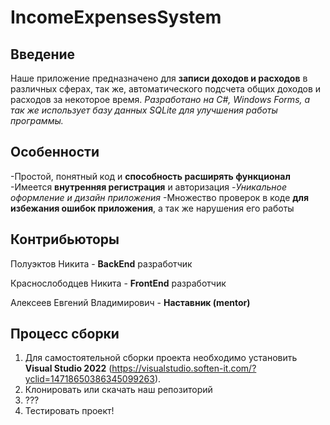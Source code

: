 # IncomeExpensesSystem
## Введение

Наше приложение предназначено для **записи доходов и расходов** в различных сферах, так же, автоматического подсчета общих доходов и расходов за некоторое время.
*Разработано на C#, Windows Forms, а так же использует базу данных SQLite для улучшения работы программы.*

## Особенности
-Простой, понятный код и **способность расширять функционал**
-Имеется **внутренняя регистрация** и авторизация
-*Уникальное оформление и дизайн приложения*
-Множество проверок в коде **для избежания ошибок приложения**, а так же нарушения его работы


## Контрибьюторы

Полуэктов Никита - **BackEnd** разработчик

Краснослободцев Никита - **FrontEnd** разработчик

Алексеев Евгений Владимирович - **Наставник (mentor)**

## Процесс сборки

1. Для самостоятельной сборки проекта необходимо установить **Visual Studio 2022**  (https://visualstudio.soften-it.com/?yclid=14718650386345099263).
2. Клонировать или скачать наш репозиторий
3. ???
4. Тестировать проект!
